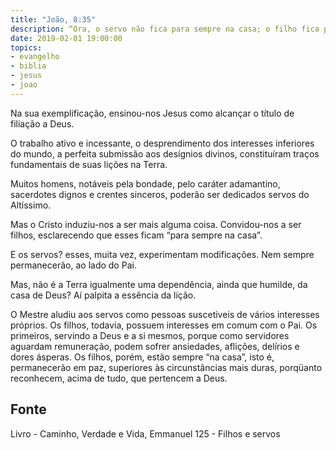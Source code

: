 ```yaml
---
title: "João, 8:35"
description: “Ora, o servo não fica para sempre na casa; o filho fica para sempre.” - Jesus
date: 2019-02-01 19:00:00
topics: 
- evangelho
- biblia
- jesus
- joao
---
```


Na sua exemplificação, ensinou-nos Jesus como alcançar o título de
filiação a Deus.

O trabalho ativo e incessante, o desprendimento dos interesses inferiores do
mundo, a perfeita submissão aos desígnios divinos, constituíram traços
fundamentais de suas lições na Terra.

Muitos homens, notáveis pela bondade, pelo caráter adamantino, sacerdotes dignos
e crentes sinceros, poderão ser dedicados servos do Altíssimo. 

Mas o Cristo induziu-nos a ser mais alguma coisa. Convidou-nos a
ser filhos, esclarecendo que esses ficam “para sempre na casa”.

E os servos? esses, muita vez, experimentam modificações. Nem sempre
permanecerão, ao lado do Pai.

Mas, não é a Terra igualmente uma dependência, ainda que humilde, da
casa de Deus? Aí palpita a essência da lição.

O Mestre aludiu aos servos como pessoas suscetiveis de vários interesses
próprios. Os filhos, todavia, possuem interesses em comum com o Pai. Os
primeiros, servindo a Deus e a si mesmos, porque como servidores aguardam
remuneração, podem sofrer ansiedades, aflições, delírios e dores ásperas. Os
filhos, porém, estão sempre “na casa”, isto é, permanecerão em paz, superiores
às circunstâncias mais duras, porqüanto reconhecem, acima de tudo, que pertencem
a Deus.


## Fonte
Livro - Caminho, Verdade e Vida, Emmanuel
125 - Filhos e servos
